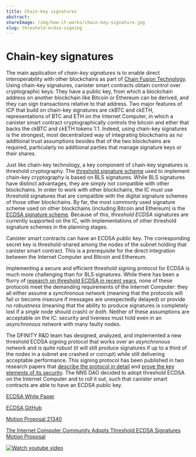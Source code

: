 ```yaml
---
title: Chain-key signatures
abstract:
shareImage: /img/how-it-works/chain-key-signature.jpg
slug: threshold-ecdsa-signing
---
```


# Chain-key signatures

The main application of _chain-key signatures_ is to enable direct interoperability with other blockchains as part of [Chain Fusion Technology](/multichain). Using chain-key signatures, canister smart contracts obtain control over cryptographic keys: They have a public key, from which a blockchain address on another blockchain like Bitcoin or Ethereum can be derived, and they can sign transactions relative to that address. Two major features of ICP that build on chain-key signatures are ckBTC and ckETH, representations of BTC and ETH on the Internet Computer, in which a canister smart contract cryptographically controls the bitcoin and ether that backs the ckBTC and ckETH tokens 1:1.
Indeed, using chain-key signatures is the strongest, most decentralized way of integrating blockchains as no additional trust assumptions besides that of the two blockchains are required, particularly no additional parties that manage signature keys or their shares.

Just like chain-key technology, a key component of chain-key signatures is threshold cryptography.
The [threshold signature scheme](/how-it-works/chain-key-technology/) used to implement chain-key cryptography is based on BLS signatures. While BLS signatures have distinct advantages, they are simply not compatible with other blockchains.
In order to work with other blockchains, the IC must use threshold signatures that are compatible with the digital signature schemes of those other blockchains.
By far, the most commonly used signature scheme used on other blockchains (including Bitcoin and Ethereum) is the [ECDSA signature scheme](https://en.wikipedia.org/wiki/Elliptic_Curve_Digital_Signature_Algorithm).
Because of this, _threshold ECDSA_ signatures are currently supported on the IC, with implementations of other threshold signature schemes in the planning stages.

Canister smart contracts can have an ECDSA public key. The corresponding secret key is threshold-shared among the nodes of the subnet holding that canister smart contract. This is a prerequisite for the direct integration between the Internet Computer and Bitcoin and Ethereum.

Implementing a secure and efficient threshold signing protocol for ECDSA is much more challenging than for BLS signatures. While there has been a flurry of [research on threshold ECDSA in recent years](https://eprint.iacr.org/2020/1390), none of these protocols meet the demanding requirements of the Internet Computer: they all either assume a _synchronous network_ (meaning that the protocols will fail or become insecure if messages are unexpectedly delayed) or provide _no robustness_ (meaning that the ability to produce signatures is completely lost if a _single_ node should crash) or _both_. Neither of these assumptions are acceptable on the IC: security and liveness must hold even in an _asynchronous network_ with many faulty nodes.

The DFINITY R&D team has designed, analyzed, and implemented a new threshold ECDSA signing protocol that works over an _asynchronous network_ and is quite _robust_ (it will still produce signatures if up to a third of the nodes in a subnet are crashed or corrupt) while still delivering acceptable performance. This signing protocol has been published in two research papers that [describe the protocol in detail](https://eprint.iacr.org/2022/506) and [prove the key elements of its security](https://eprint.iacr.org/2021/1330). The NNS DAO decided to adopt threshold ECDSA on the Internet Computer and to roll it out, such that canister smart contracts are able to have an ECDSA public key.

[ECDSA White Paper](https://eprint.iacr.org/2021/1330)

[ECDSA GitHub](https://github.com/ic-association/nns-proposals/blob/main/proposals/governance/20210920T1500Z.md)

[Motion Proposal 21340](https://dashboard.internetcomputer.org/proposal/21340)

[The Internet Computer Community Adopts Threshold ECDSA Signatures Motion Proposal](https://medium.com/dfinity/the-internet-computer-community-approves-threshold-ecdsa-signatures-motion-proposal-65a0a3463492?source=friends_link&sk=db265995e31dac5ea751cd91e7b0a3b0)

[![Watch youtube video](https://i.ytimg.com/vi/MulbKPwv6_s/maxresdefault.jpg)](https://www.youtube.com/watch?v=MulbKPwv6_s)
